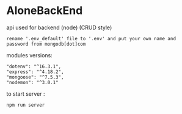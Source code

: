 # AloneBackEnd

api used for backend (node) (CRUD style)

    rename '.env_default' file to '.env' and put your own name and password from mongodb[dot]com

modules versions:

    "dotenv": "^16.3.1",
    "express": "^4.18.2",
    "mongoose": "^7.5.3",
    "nodemon": "^3.0.1"

to start server : 

    npm run server